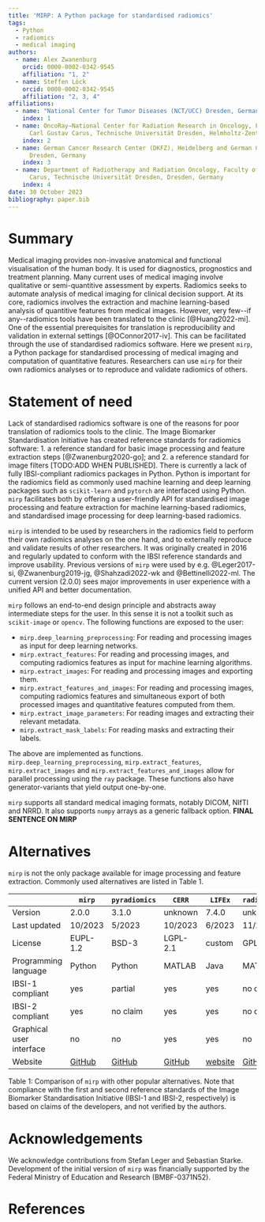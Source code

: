 ```yaml
---
title: 'MIRP: A Python package for standardised radiomics'
tags:
  - Python
  - radiomics
  - medical imaging
authors:
  - name: Alex Zwanenburg
    orcid: 0000-0002-0342-9545
    affiliation: "1, 2"
  - name: Steffen Löck
    orcid: 0000-0002-0342-9545
    affiliation: "2, 3, 4"
affiliations:
  - name: "National Center for Tumor Diseases (NCT/UCC) Dresden, Germany: German Cancer Research Center (DKFZ), Heidelberg, Germany; Faculty of Medicine and University Hospital Carl Gustav Carus, Technische Universität Dresden, Dresden, Germany, and; Helmholtz Association/Helmholtz-Zentrum Dresden–Rossendorf (HZDR), Dresden, Germany"
    index: 1
  - name: OncoRay—National Center for Radiation Research in Oncology, Faculty of Medicine and University Hospital 
      Carl Gustav Carus, Technische Universität Dresden, Helmholtz-Zentrum Dresden–Rossendorf, Dresden, Germany
    index: 2
  - name: German Cancer Research Center (DKFZ), Heidelberg and German Cancer Consortium (DKTK) Partner Site Dresden, 
      Dresden, Germany
    index: 3
  - name: Department of Radiotherapy and Radiation Oncology, Faculty of Medicine and University Hospital Carl Gustav 
      Carus, Technische Universität Dresden, Dresden, Germany
    index: 4
date: 30 October 2023
bibliography: paper.bib
---
```


# Summary

Medical imaging provides non-invasive anatomical and functional visualisation of the human body. It is used for 
diagnostics, prognostics and treatment planning. Many current uses of medical imaging involve 
qualitative or semi-quantitive assessment by experts. Radiomics seeks  to automate analysis of medical imaging for 
clinical decision support. At its core, radiomics  involves the extraction and machine learning-based analysis of 
quantitive features from medical images. However, very few--if any--radiomics tools have been translated to the 
clinic [@Huang2022-mi]. One of the essential prerequisites for translation is reproducibility and validation in 
external settings [@OConnor2017-iv]. This can be facilitated through the use of standardised radiomics software. 
Here we present `mirp`, a Python  package for standardised processing of medical imaging and computation of 
quantitative features. Researchers can use `mirp` for their own radiomics analyses or to reproduce and validate 
radiomics of others.

# Statement of need

Lack of standardised radiomics software is one of the reasons for poor translation of radiomics tools to the clinic.
The Image Biomarker Standardisation Initiative has created reference standards for radiomics software: 1. a 
reference standard for basic image processing and feature extraction steps [@Zwanenburg2020-go]; and 2. a reference 
standard for image filters [TODO:ADD WHEN PUBLISHED]. There is currently a lack of fully IBSI-compliant radiomics 
packages in Python. Python is important for the radiomics field as commonly used machine learning and deep learning 
packages such as `scikit-learn` and `pytorch`  are interfaced using Python. `mirp` facilitates both by offering a 
user-friendly API for standardised image processing and feature extraction for machine learning-based radiomics, and 
standardised image processing for deep  learning-based radiomics.

`mirp` is intended to be used by researchers in the radiomics field to perform their own radiomics analyses on the 
one hand, and to externally reproduce and validate results of other researchers. It was originally created in 2016 and 
regularly updated to conform with the IBSI reference standards and improve usability. Previous versions of `mirp` 
were used by e.g. @Leger2017-si, @Zwanenburg2019-jg, @Shahzadi2022-wk and @Bettinelli2022-ml. The current 
version (2.0.0) sees major improvements in user experience with a unified API and better documentation.

`mirp` follows an end-to-end design principle and abstracts away intermediate steps for the user. In this sense it 
is not a toolkit such as `scikit-image` or `opencv`. The following functions are exposed to the user:

- `mirp.deep_learning_preprocessing`: For reading and processing images as input for deep learning networks.
- `mirp.extract_features`: For reading and processing images, and computing radiomics features as input for machine 
  learning algorithms.
- `mirp.extract_images`: For reading and processing images and exporting them.
- `mirp.extract_features_and_images`: For reading and processing images, computing radiomics features and 
  simultaneous export of both processed images and quantitative features computed from them.
- `mirp.extract_image_parameters`: For reading images and extracting their relevant metadata.
- `mirp.extract_mask_labels`: For reading masks and extracting their labels.

The above are implemented as functions. `mirp.deep_learning_preprocessing`, `mirp.extract_features`,
`mirp.extract_images` and `mirp.extract_features_and_images` allow for parallel processing using the `ray` package. 
These functions also have generator-variants that yield output one-by-one. 

`mirp` supports all standard medical imaging formats, notably DICOM, NIfTI and NRRD. It also supports `numpy` arrays 
as a generic fallback option. **FINAL SENTENCE ON MIRP**

# Alternatives

`mirp` is not the only package available for image processing and feature extraction. Commonly used alternatives are 
listed in Table 1.

|                          | `mirp`                                    | `pyradiomics`                                        | `CERR`                                 | `LIFEx`                               | `radiomics`                                       |
|--------------------------|-------------------------------------------|------------------------------------------------------|----------------------------------------|---------------------------------------|---------------------------------------------------| 
| Version                  | 2.0.0                                     | 3.1.0                                                | unknown                                | 7.4.0                                 | unknown                                           |
| Last updated             | 10/2023                                   | 5/2023                                               | 10/2023                                | 6/2023                                | 11/2019                                           |
| License                  | EUPL-1.2                                  | BSD-3                                                | LGPL-2.1                               | custom                                | GPL-3.0                                           |
| Programming language     | Python                                    | Python                                               | MATLAB                                 | Java                                  | MATLAB                                            |
| IBSI-1 compliant         | yes                                       | partial                                              | yes                                    | yes                                   | no claim                                          |
| IBSI-2 compliant         | yes                                       | no claim                                             | yes                                    | yes                                   | no claim                                          |
| Graphical user interface | no                                        | no                                                   | yes                                    | yes                                   | no                                                |
| Website                  | [GitHub](https://github.com/oncoray/mirp) | [GitHub](https://github.com/AIM-Harvard/pyradiomics) | [GitHub](https://github.com/cerr/CERR) | [website](https://www.lifexsoft.org/) | [GitHub](https://github.com/mvallieres/radiomics) | 
Table 1: Comparison of `mirp` with other popular alternatives. Note that compliance with the first and second 
reference standards of the Image Biomarker Standardisation Initiative (IBSI-1 and IBSI-2, respectively) is 
based on claims of the developers, and not verified by the authors.

# Acknowledgements

We acknowledge contributions from Stefan Leger and Sebastian Starke. Development of the initial version of `mirp` was 
financially supported by the Federal Ministry of Education and Research (BMBF-0371N52).

# References